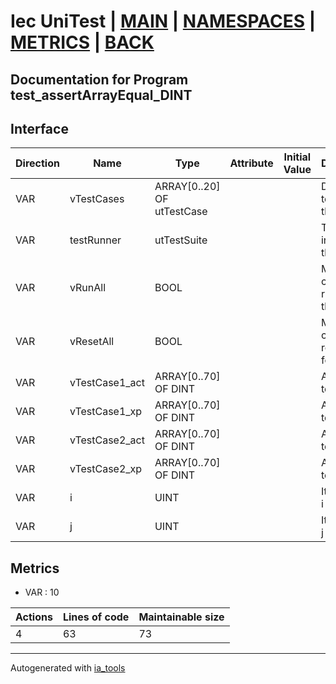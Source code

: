 # Iec UniTest | [MAIN] | [NAMESPACES] | [METRICS] | [BACK]  

## Documentation for Program test_assertArrayEqual_DINT  

## Interface  

| Direction | Name | Type | Attribute | Initial Value | Documentation |
| --------- | ---- | ---- | --------- | ------------- | ------------- |
| VAR | vTestCases | ARRAY[0..20] OF utTestCase |  |  | Definition of all test cases for this POU |  
| VAR | testRunner | utTestSuite |  |  | Test Suite fb instance to run the tests |  
| VAR | vRunAll | BOOL |  |  | Manual command to run all tests for this POU |  
| VAR | vResetAll | BOOL |  |  | Manual command to reset all tests for this POU |  
| VAR | vTestCase1_act | ARRAY[0..70] OF DINT |  |  | Array data 1 of test case 1 |  
| VAR | vTestCase1_xp | ARRAY[0..70] OF DINT |  |  | Array data 2 of test case 1 |  
| VAR | vTestCase2_act | ARRAY[0..70] OF DINT |  |  | Array data 3 of test case 2 |  
| VAR | vTestCase2_xp | ARRAY[0..70] OF DINT |  |  | Array data 4 of test case 2 |  
| VAR | i | UINT |  |  | Iterator variable i |  
| VAR | j | UINT |  |  | Iterator variable j |  


## Metrics  

- VAR : 10

| Actions | Lines of code | Maintainable size |
| ------- | ------------- | ----------------- |
| 4 | 63 | 73 |

---
Autogenerated with [ia_tools](https://github.com/tkucic/ia_tools)  

[MAIN]: ../../../../index.md
[NAMESPACES]: ../../nsList.md
[METRICS]: ../../../metrics.md
[BACK]: ../nsMain.md
